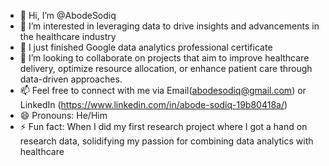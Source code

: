 - 👋 Hi, I’m @AbodeSodiq
- 👀 I’m interested in leveraging data to drive insights and advancements in the healthcare industry
- 🌱 I just finished Google data analytics professional certificate
- 💞️ I’m looking to collaborate on projects that aim to improve healthcare delivery, optimize resource allocation, or enhance patient care through data-driven approaches.
- 📫 Feel free to connect with me via Email(abodesodiq@gmail.com) or LinkedIn (https://www.linkedin.com/in/abode-sodiq-19b80418a/)
- 😄 Pronouns: He/Him
- ⚡ Fun fact: When I did my first research project where I got a hand on research data, solidifying my passion for combining data analytics with healthcare

<!---
AbodeSodiq/AbodeSodiq is a ✨ special ✨ repository because its `README.md` (this file) appears on your GitHub profile.
You can click the Preview link to take a look at your changes.
--->

